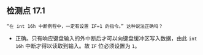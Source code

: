 ## 检测点 17.1

```
“在 int 16h 中断例程中，一定有设置 IF=1 的指令。” 这种说法正确吗？
```

- 正确。只有响应键盘输入的外中断后才可以向键盘缓冲区写入数据，由此 `int 16h` 中断才得以读取到输入。故 `IF` 位必须设置为 `1`。
